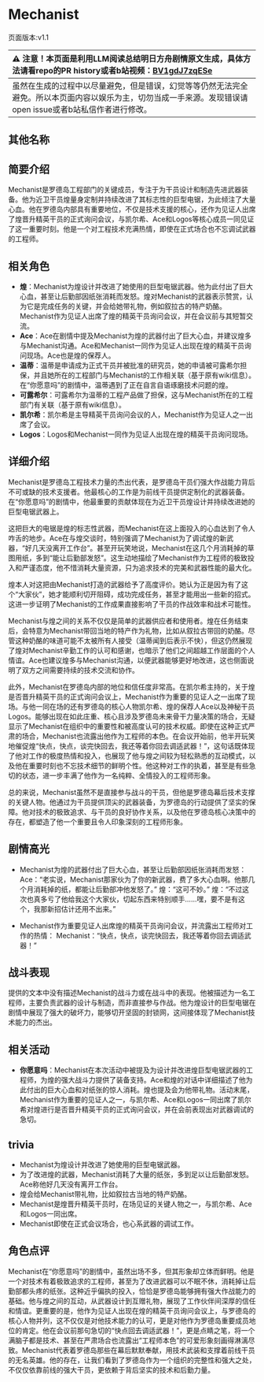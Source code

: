 # Mechanist
页面版本:v1.1
 

| :warning: 注意！本页面是利用LLM阅读总结明日方舟剧情原文生成，具体方法请看repo的PR history或者b站视频：[BV1gdJ7zqESe](https://www.bilibili.com/video/BV1gdJ7zqESe/)         |
|:----------------------------|
| 虽然在生成的过程中以尽量避免，但是错误，幻觉等等仍然无法完全避免。所以本页面内容以娱乐为主，切勿当成一手来源。发现错误请open issue或者b站私信作者进行修改。|



## 其他名称

## 简要介绍
Mechanist是罗德岛工程部门的关键成员，专注于为干员设计和制造先进武器装备。他为近卫干员煌量身定制并持续改进了其标志性的巨型电锯，为此倾注了大量心血。他在罗德岛内部具有重要地位，不仅是技术支援的核心，还作为见证人出席了煌晋升精英干员的正式询问会议，与凯尔希、Ace和Logos等核心成员一同见证了这一重要时刻。他是一个对工程技术充满热情，即使在正式场合也不忘调试武器的工程师。
## 相关角色
-   **煌**：Mechanist为煌设计并改进了她使用的巨型电锯武器。他为此付出了巨大心血，甚至让后勤部因纸张消耗而发怒。煌对Mechanist的武器表示赞赏，认为它是完成任务的关键，并会给她带礼物，例如叙拉古的特产奶酪。Mechanist作为见证人出席了煌的精英干员询问会议，并在会议前与其短暂交流。
-   **Ace**：Ace在剧情中提及Mechanist为煌的武器付出了巨大心血，并建议煌多与Mechanist沟通。Ace和Mechanist一同作为见证人出现在煌的精英干员询问现场。Ace也是煌的保荐人。
-   **温蒂**：温蒂是申请成为正式干员并被批准的研究员，她的申请被可露希尔担保，并且她所在的工程部门与Mechanist的工作相关联（基于原有wiki信息）。在“你愿意吗”的剧情中，温蒂遇到了正在自言自语琢磨技术问题的煌。
-   **可露希尔**：可露希尔为温蒂的工程产品做了担保，这与Mechanist所在的工程部门有关联（基于原有wiki信息）。
-   **凯尔希**：凯尔希是主导精英干员询问会议的人，Mechanist作为见证人之一出席了会议。
-   **Logos**：Logos和Mechanist一同作为见证人出现在煌的精英干员询问现场。
## 详细介绍
Mechanist是罗德岛工程技术力量的杰出代表，是罗德岛干员们强大作战能力背后不可或缺的技术支援者。他最核心的工作是为前线干员提供定制化的武器装备。在“你愿意吗”的剧情中，他最重要的贡献体现在为近卫干员煌设计并持续改进她的巨型电锯武器上。

这把巨大的电锯是煌的标志性武器，而Mechanist在这上面投入的心血达到了令人咋舌的地步。Ace在与煌交谈时，特别强调了Mechanist为了调试煌的新武器，“好几天没离开工作台”。甚至开玩笑地说，Mechanist在这几个月消耗掉的草图用纸，多到“能让后勤部发怒”。这生动地描绘了Mechanist作为工程师的极致投入和严谨态度，他不惜消耗大量资源，只为追求技术的完美和武器性能的最大化。

煌本人对这把由Mechanist打造的武器给予了高度评价。她认为正是因为有了这个“大家伙”，她才能顺利切开阻碍，成功完成任务，甚至才能用出一些新的招式。这进一步证明了Mechanist的工作成果直接影响了干员的作战效率和战术可能性。

Mechanist与煌之间的关系不仅仅是简单的武器供应者和使用者。煌在任务结束后，会特意为Mechanist带回当地的特产作为礼物，比如从叙拉古带回的奶酪。尽管这种奶酪的味道可能不太被所有人接受（温蒂闻到后表示不快），但这仍然展现了煌对Mechanist辛勤工作的认可和感谢，也暗示了他们之间超越工作层面的个人情谊。Ace也建议煌多与Mechanist沟通，以便武器能够更好地改进，这也侧面说明了双方之间需要持续的技术交流和协作。

此外，Mechanist在罗德岛内部的地位和信任度非常高。在凯尔希主持的，关于煌是否晋升精英干员的正式询问会议上，Mechanist作为重要的见证人之一出席了现场。与他一同在场的还有罗德岛的核心人物凯尔希、煌的保荐人Ace以及神秘干员Logos。能够出现在如此庄重、核心且涉及罗德岛未来骨干力量决策的场合，无疑显示了Mechanist在组织中的重要性和被高度认可的技术权威。即使在这种正式严肃的场合，Mechanist也流露出他作为工程师的本色。在会议开始前，他半开玩笑地催促煌“快点，快点，谈完快回去，我还等着你回去调适武器！”，这句话既体现了他对工作的极度热情和投入，也展现了他与煌之间较为轻松熟悉的互动模式，以及他在重要时刻也不忘技术细节的鲜明个性。他这种对工作的执着，甚至是有些急切的状态，进一步丰满了他作为一名纯粹、全情投入的工程师形象。

总的来说，Mechanist虽然不是直接参与战斗的干员，但他是罗德岛幕后技术支撑的关键人物。他通过为干员提供顶尖的武器装备，为罗德岛的行动提供了坚实的保障。他对技术的极致追求、与干员的良好协作关系，以及他在罗德岛核心决策中的存在，都塑造了他一个重要且令人印象深刻的工程师形象。
## 剧情高光
*   Mechanist为煌的武器付出了巨大心血，甚至让后勤部因纸张消耗而发怒：
    Ace：“老实说，Mechanist那家伙为了你的新武器，费了多大心血啊。他那几个月消耗掉的纸，都能让后勤部冲他发怒了。”
    煌：“这可不妙。”
    煌：“不过这次也真多亏了他给我这个大家伙，切起东西来特别顺手......嘿，要不是有这个，我那新招估计还用不出来。”

*   Mechanist作为重要见证人出席煌的精英干员询问会议，并流露出工程师对工作的热情：
    Mechanist：“快点，快点，谈完快回去，我还等着你回去调适武器！”
## 战斗表现
提供的文本中没有描述Mechanist的战斗力或在战斗中的表现。他被描述为一名工程师，主要负责武器的设计与制造，而非直接参与作战。他为煌设计的巨型电锯在剧情中展现了强大的破坏力，能够切开坚固的封锁网，这间接体现了Mechanist技术能力的杰出。
## 相关活动
-   **你愿意吗**：Mechanist在本次活动中被提及为设计并改进煌巨型电锯武器的工程师，为煌的强大战斗力提供了装备支持。Ace和煌的对话中详细描述了他为此付出的巨大心血和对纸张的惊人消耗。煌也提及会为他带礼物。活动末尾，Mechanist作为重要的见证人之一，与凯尔希、Ace和Logos一同出席了凯尔希对煌进行是否晋升精英干员的正式询问会议，并在会前表现出对武器调试的急切。
## trivia
*   Mechanist为煌设计并改进了她使用的巨型电锯武器。
*   为了改进煌的武器，Mechanist消耗了大量的纸张，多到足以让后勤部发怒。Ace称他好几天没有离开工作台。
*   煌会给Mechanist带礼物，比如叙拉古当地的特产奶酪。
*   Mechanist是煌晋升精英干员时，在场见证的关键人物之一，与凯尔希、Ace和Logos一同出席。
*   Mechanist即使在正式会议场合，也心系武器的调试工作。
## 角色点评
Mechanist在“你愿意吗”的剧情中，虽然出场不多，但其形象却立体而鲜明。他是一个对技术有着极致追求的工程师，甚至为了改进武器可以不眠不休，消耗掉让后勤部都头疼的纸张。这种近乎偏执的投入，恰恰是罗德岛能够拥有强大作战能力的基础。他与煌之间的互动，从武器设计到互赠礼物，展现了工作伙伴间深厚的信任和情谊。更重要的是，他作为见证人出现在煌的精英干员询问会议上，与罗德岛的核心人物并列，这不仅仅是对他技术能力的认可，更是对他作为罗德岛重要成员地位的肯定。他在会议前那句急切的“快点回去调适武器！”，更是点睛之笔，将一个满脑子都是技术、甚至在严肃场合也流露出“工程师本色”的可爱形象刻画得淋漓尽致。Mechanist代表着罗德岛那些在幕后默默奉献，用技术武装和支撑着前线干员的无名英雄。他的存在，让我们看到了罗德岛作为一个组织的完整性和强大之处，不仅仅依靠前线的强大干员，更依赖于背后坚实的技术和后勤力量。
